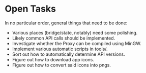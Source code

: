 # Open Tasks

In no particular order, general things that need to be done:

* Various places (bridge/state, notably) need some polishing.
* Likely common API calls should be implemented.
* Investigate whether the Proxy can be compiled using MinGW.
* Implement various automatic scripts in tools/.
* Sort out how to automatically determine API versions.
* Figure out how to download app icons.
* Figure out how to convert said icons into pngs.
